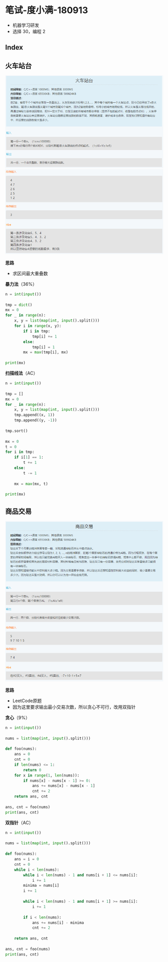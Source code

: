 笔试-度小满-180913
===
- 机器学习研发
- 选择 30，编程 2

Index
---


## 火车站台
<div align="center"><img src="../assets/TIM截图20180913154830.png" height="" /></div>
<div align="center"><img src="../assets/TIM截图20180913154842.png" height="" /></div>

**思路**
- 求区间最大重叠数

**暴力法**（36%）
```python
n = int(input())

tmp = dict()
mx = 0
for _ in range(n):
    x, y = list(map(int, input().split()))
    for i in range(x, y):
        if i in tmp:
            tmp[i] += 1
        else:
            tmp[i] = 1
        mx = max(tmp[i], mx)

print(mx)
```

**扫描线法**（AC）
```python
n = int(input())

tmp = []
mx = 0
for _ in range(n):
    x, y = list(map(int, input().split()))
    tmp.append((x, 1))
    tmp.append((y, -1))

tmp.sort()

mx = 0
t = 0
for i in tmp:
    if i[1] == 1:
        t += 1
    else:
        t -= 1

    mx = max(mx, t)

print(mx)
```

## 商品交易
<div align="center"><img src="../assets/TIM截图20180913154909.png" height="" /></div>

**思路**
- LeetCode原题
- 因为这里要求输出最小交易次数，所以贪心不可行，改用双指针

**贪心**（9%）
```python
n = int(input())

nums = list(map(int, input().split()))

def foo(nums):
    ans = 0
    cnt = 0
    if len(nums) <= 1:
        return 0
    for x in range(1, len(nums)):
        if nums[x] - nums[x - 1] >= 0:
            ans += nums[x] - nums[x - 1]
            cnt += 2
    return ans, cnt

ans, cnt = foo(nums)
print(ans, cnt)
```

**双指针**（AC）
```python
n = int(input())

nums = list(map(int, input().split()))

def foo(nums):
    ans = i = 0
    cnt = 0
    while i < len(nums):
        while i < len(nums) - 1 and nums[i + 1] <= nums[i]:
            i += 1
        minima = nums[i]
        i += 1

        while i < len(nums) - 1 and nums[i + 1] >= nums[i]:
            i += 1
            
        if i < len(nums):
            ans += nums[i] - minima
            cnt += 2

    return ans, cnt

ans, cnt = foo(nums)
print(ans, cnt)
```